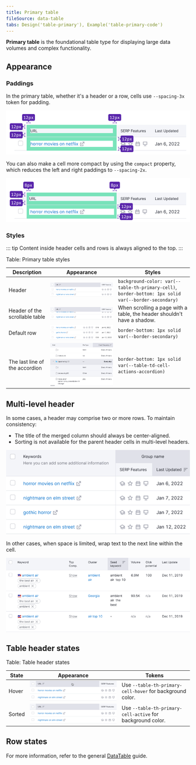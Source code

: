 ```yaml
---
title: Primary table
fileSource: data-table
tabs: Design('table-primary'), Example('table-primary-code')
---
```


**Primary table** is the foundational table type for displaying large data volumes and complex functionality.

## Appearance

### Paddings

In the primary table, whether it's a header or a row, cells use `--spacing-3x` token for padding.

![](static/primary-paddings.png)

You can also make a cell more compact by using the `compact` property, which reduces the left and right paddings to `--spacing-2x`.

![](static/primary-compact-paddings.png)

### Styles

::: tip
Content inside header cells and rows is always aligned to the top.
:::

Table: Primary table styles

| Description                     | Appearance                                | Styles                                                                        |
| ------------------------------- | ----------------------------------------- | ----------------------------------------------------------------------------- |
| Header                         | ![](static/th-styles.png)        | `background-color: var(--table-th-primary-cell)`, `border-bottom: 1px solid var(--border-secondary)` |
| Header of the scrollable table | ![](static/th-styles-scroll.png) | When scrolling a page with a table, the header shouldn't have a shadow.      |
| Default row                     | ![](static/td-default.png)      | `border-bottom: 1px solid var(--border-secondary)`                                   |
| The last line of the accordion  | ![](static/accordion.png)  | `border-bottom: 1px solid var(--table-td-cell-actions-accordion)`                                   |

## Multi-level header

In some cases, a header may comprise two or more rows. To maintain consistency:

- The title of the merged column should always be center-aligned.
- Sorting is not available for the parent header cells in multi-level headers.

![](static/two-row-head.png)

In other cases, when space is limited, wrap text to the next line within the cell.

![](static/two-row-name-head.png)

## Table header states

Table: Table header states

| State  | Appearance                | Tokens                                                    |
| ------ | ------------------------- | --------------------------------------------------------- |
| Hover  | ![](static/th-hover.png)  | Use `--table-th-primary-cell-hover` for background color. |
| Sorted | ![](static/th-styles.png) | Use `--table-th-primary-cell-active` for background color.|

## Row states

For more information, refer to the general [DataTable](/table-group/data-table#table-row-states) guide.
